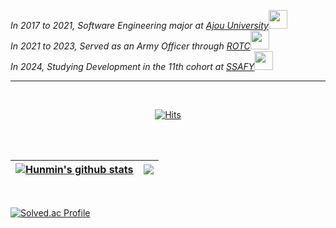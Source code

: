 <p><em>In 2017 to 2021, Software Engineering major at <a href="http://www.ajou.ac.kr">Ajou University</a><img src="https://media.giphy.com/media/dBrXAuiJQpBTgFhHFH/giphy.gif" width="30"><br>In 2021 to 2023, Served as an Army Officer through <a href="https://www.rotc.or.kr">ROTC</a><img src="https://media.giphy.com/media/GWlerkQd6iem5W3OZi/giphy.gif" width="30"> 
<br>In 2024, Studying Development in the 11th cohort at <a href="https://www.ssafy.com">SSAFY</a><img src="https://media.giphy.com/media/WFZvB7VIXBgiz3oDXE/giphy.gif" width="30"> 
</em></p>

***  
<br>
  

<div align="center">
  
[![Hits](https://hits.seeyoufarm.com/api/count/incr/badge.svg?url=https%3A%2F%2Fgithub.com%2Fgnsals0904&count_bg=%23DD246F&title_bg=%23FF8484&icon=firefoxbrowser.svg&icon_color=%23E7E7E7&title=hits&edge_flat=false)](https://github.com/gnsals0904)
  
</div>

<br><br>

| <a href="https://github.com/gnsals0904/github-readme-stats"><img align="center" src="https://github-readme-stats.vercel.app/api?username=gnsals0904&show_icons=true&include_all_commits=true&theme=tokyonight&hide_border=true" alt="Hunmin's github stats" /></a> | <a href="https://github.com/gnsals0904/github-readme-stats"><img align="center" src="https://github-readme-stats.vercel.app/api/top-langs/?username=gnsals0904&layout=compact&theme=tokyonight&hide_border=true" /></a> |
| ------------- | ------------- |

<br>

[![Solved.ac Profile](http://mazassumnida.wtf/api/v2/generate_badge?boj=gnsals0914)](https://solved.ac/gnsals0914)
